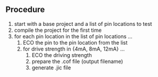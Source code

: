 
## Procedure

1. start with a base project and a list of pin locations to test
2. compile the project for the first time
3. for each pin location in the list of pin locations ...
    1. ECO the pin to the pin location from the list
    2. for drive strength in {4mA, 8mA, 12mA} ...
        1. ECO the driving strength
        2. prepare the .cof file (output filename)
        3. generate .jic file
